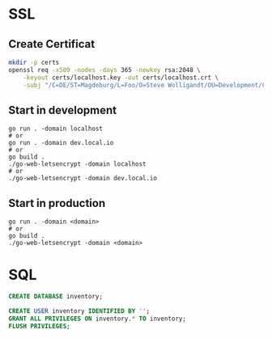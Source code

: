# SSL

## Create Certificat
``` bash
mkdir -p certs
openssl req -x509 -nodes -days 365 -newkey rsa:2048 \
    -keyout certs/localhost.key -out certs/localhost.crt \
    -subj "/C=DE/ST=Magdeburg/L=Foo/O=Steve Wolligandt/OU=Development/CN=localhost/emailAddress=stevewolligandt@gmail.com"
```

## Start in development
```
go run . -domain localhost
# or
go run . -domain dev.local.io
# or
go build .
./go-web-letsencrypt -domain localhost
# or
./go-web-letsencrypt -domain dev.local.io
```

## Start in production
```
go run . -domain <domain>
# or
go build .
./go-web-letsencrypt -domain <domain>
```

# SQL
``` sql
CREATE DATABASE inventory;

CREATE USER inventory IDENTIFIED BY '';
GRANT ALL PRIVILEGES ON inventory.* TO inventory;
FLUSH PRIVILEGES;
```
